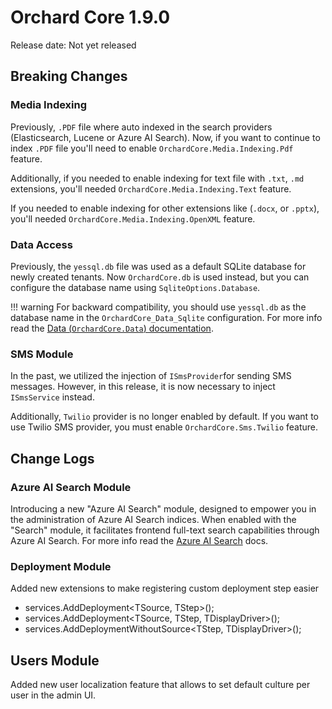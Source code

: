 # Orchard Core 1.9.0

Release date: Not yet released

## Breaking Changes

### Media Indexing

Previously, `.PDF` file where auto indexed in the search providers (Elasticsearch, Lucene or Azure AI Search). Now, if you want to continue to index `.PDF` file you'll need to enable `OrchardCore.Media.Indexing.Pdf` feature.

Additionally, if you needed to enable indexing for text file with `.txt`, `.md` extensions, you'll needed `OrchardCore.Media.Indexing.Text` feature.

If you needed to enable indexing for other extensions like (`.docx`, or `.pptx`), you'll needed `OrchardCore.Media.Indexing.OpenXML` feature.

### Data Access

Previously, the `yessql.db` file was used as a default SQLite database for newly created tenants. Now `OrchardCore.db` is used instead, but you can configure the database name using `SqliteOptions.Database`.

!!! warning
    For backward compatibility, you should use `yessql.db` as the database name in the `OrchardCore_Data_Sqlite` configuration. For more info read the [Data (`OrchardCore.Data`) documentation](../reference/core/Data/README.md).

### SMS Module

In the past, we utilized the injection of `ISmsProvider`for sending SMS messages. However, in this release, it is now necessary to inject `ISmsService` instead.

Additionally, `Twilio` provider is no longer enabled by default. If you want to use Twilio SMS provider, you must enable `OrchardCore.Sms.Twilio` feature.

## Change Logs

### Azure AI Search Module

Introducing a new "Azure AI Search" module, designed to empower you in the administration of Azure AI Search indices. When enabled with the "Search" module, it facilitates frontend full-text search capabilities through Azure AI Search. For more info read the [Azure AI Search](../reference/modules/AzureAISearch/README.md) docs.

### Deployment Module

Added new extensions to make registering custom deployment step easier

- services.AddDeployment<TSource, TStep>();
- services.AddDeployment<TSource, TStep, TDisplayDriver>();
- services.AddDeploymentWithoutSource<TStep, TDisplayDriver>();

## Users Module

Added new user localization feature that allows to set default culture per user in the admin UI.

